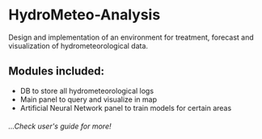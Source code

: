 # HydroMeteo-Analysis
Design and implementation of an environment for treatment, forecast and visualization of hydrometeorological data.

## Modules included:
- DB to store all hydrometeorological logs
- Main panel to query and visualize in map
- Artificial Neural Network panel to train models for certain areas


###### ...Check user's guide for more!
